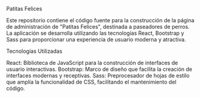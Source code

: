 Patitas Felices

Este repositorio contiene el código fuente para la construcción de la página de administración de "Patitas Felices", destinada a paseadores de perros. La aplicación se desarrolla utilizando las tecnologías React, Bootstrap y Sass para proporcionar una experiencia de usuario moderna y atractiva.

Tecnologías Utilizadas

React: Biblioteca de JavaScript para la construcción de interfaces de usuario interactivas.
Bootstrap: Marco de diseño que facilita la creación de interfaces modernas y receptivas.
Sass: Preprocesador de hojas de estilo que amplía la funcionalidad de CSS, facilitando el mantenimiento del código.
